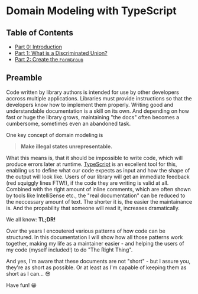 # Domain Modeling with TypeScript

## Table of Contents

- [Part 0: Introduction](README.d/part-0-the-domain-dynamic-forms.md)
- [Part 1: What is a Discriminated Union?](README.d/part-1-what-is-a-discriminated-union.md)
- [Part 2: Create the `FormGroup`](README.d/part-2-create-the-form-group.md)

## Preamble

Code written by library authors is intended for use by other developers accross multiple applications.
Libraries must provide instructions so that the developers know how to implement them properly.
Writing good and understandable documentation is a skill on its own.
And depending on how fast or huge the library grows, maintaining "the docs" often becomes a cumbersome, sometimes even an abandoned task.

One key concept of domain modeling is

> **Make illegal states unrepresentable.**

What this means is, that it should be impossible to write code, which will produce errors later at runtime.
[TypeScript](https://www.typescriptlang.org/) is an excellent tool for this, enabling us to define what our code expects as input and how the shape of the output will look like.
Users of our library will get an immediate feedback (red squiggly lines FTW!), if the code they are writing is valid at all.
Combined with the right amount of inline comments, which are often shown by tools like IntelliSense etc., the "real documentation" can be reduced to the neccessary amount of text.
The shorter it is, the easier the maintainance is.
And the propability that someone will read it, increases dramatically.

We all know: **TL;DR!**

Over the years I encoutered various patterns of how code can be structured.
In this documentation I will show how all those patterns work together, making my life as a maintainer easier - and helping the users of my code (myself included!) to do "The Right Thing".

And yes, I'm aware that these documents are not "short" - but I assure you, they're as short as possible.
Or at least as I'm capable of keeping them as short as I can... 😎

Have fun! 😀
